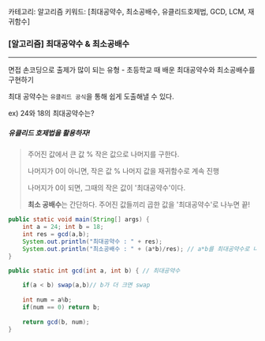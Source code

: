 카테고리: 알고리즘
키워드: [최대공약수, 최소공배수, 유클리드호제법, GCD, LCM, 재귀함수]


### [알고리즘] 최대공약수 & 최소공배수

---

면접 손코딩으로 출제가 많이 되는 유형 - 초등학교 때 배운 최대공약수와 최소공배수를 구현하기

최대 공약수는 `유클리드 공식`을 통해 쉽게 도출해낼 수 있다.

ex) 24와 18의 최대공약수는?

##### 유클리드 호제법을 활용하자!

> 주어진 값에서 큰 값 % 작은 값으로 나머지를 구한다.
>
> 나머지가 0이 아니면, 작은 값 % 나머지 값을 재귀함수로 계속 진행
>
> 나머지가 0이 되면, 그때의 작은 값이 '최대공약수'이다.
>
> **최소 공배수**는 간단하다. 주어진 값들끼리 곱한 값을 '최대공약수'로 나누면 끝! 

```java
public static void main(String[] args) {
	int a = 24; int b = 18;
	int res = gcd(a,b);
	System.out.println("최대공약수 : " + res);
	System.out.println("최소공배수 : " + (a*b)/res); // a*b를 최대공약수로 나눈다
}

public static int gcd(int a, int b) { // 최대공약수
	
	if(a < b) swap(a,b)// b가 더 크면 swap
	
	int num = a%b;
	if(num == 0) return b;
	
	return gcd(b, num);
}
```
